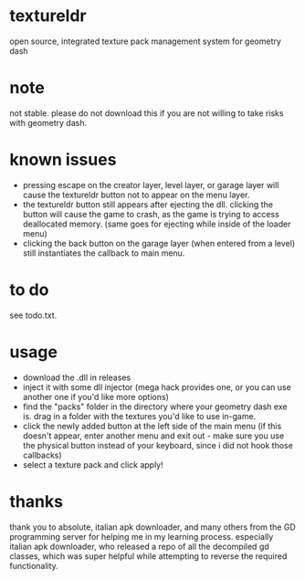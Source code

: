 # textureldr
open source, integrated texture pack management system for geometry dash

# note
not stable. please do not download this if you are not willing to take risks with geometry dash.

# known issues
- pressing escape on the creator layer, level layer, or garage layer will cause the textureldr button not to appear on the menu layer.
- the textureldr button still appears after ejecting the dll. clicking the button will cause the game to crash, as the game is trying to access deallocated memory. (same goes for ejecting while inside of the loader menu)
- clicking the back button on the garage layer (when entered from a level) still instantiates the callback to main menu.

# to do
see todo.txt.

# usage
- download the .dll in releases 
- inject it with some dll injector (mega hack provides one, or you can use another one if you'd like more options)
- find the "packs" folder in the directory where your geometry dash exe is. drag in a folder with the textures you'd like to use in-game.
- click the newly added button at the left side of the main menu (if this doesn't appear, enter another menu and exit out - make sure you use the physical button instead of your keyboard, since i did not hook those callbacks)
- select a texture pack and click apply!


# thanks
thank you to absolute, italian apk downloader, and many others from the GD programming server for helping me in my learning process. especially italian apk downloader, who released a repo of all the decompiled gd classes, which was super helpful while attempting to reverse the required functionality.
